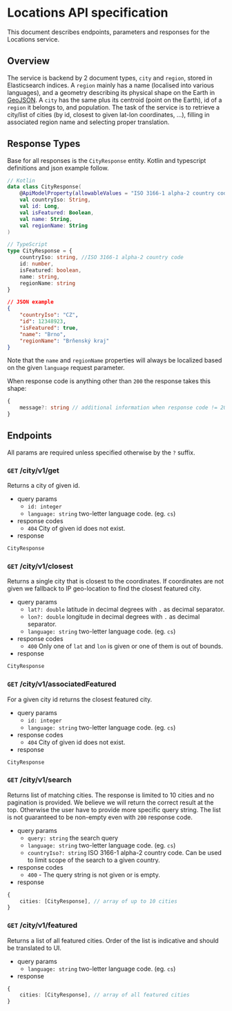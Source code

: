 # Locations API specification
This document describes endpoints, parameters and responses for the Locations service.

## Overview

The service is backend by 2 document types, `city` and `region`, stored in Elasticsearch indices.
A `region` mainly has a name (localised into various languages),
and a geometry describing its physical shape on the Earth in [GeoJSON](https://geojson.org/).
A `city` has the same plus its centroid (point on the Earth), id of a `region` it belongs to, and population.
The task of the service is to retrieve a city/list of cities (by id, closest to given lat-lon coordinates, ...),
filling in associated region name and selecting proper translation.

## Response Types
Base for all responses is the `CityResponse` entity. Kotlin and typescript definitions and json example follow.
```kotlin
// Kotlin
data class CityResponse(
    @ApiModelProperty(allowableValues = "ISO 3166-1 alpha-2 country code")
    val countryIso: String,
    val id: Long,
    val isFeatured: Boolean,
    val name: String,
    val regionName: String
)
```
```typescript
// TypeScript
type CityResponse = {
    countryIso: string, //ISO 3166-1 alpha-2 country code
    id: number,
    isFeatured: boolean,
    name: string,
    regionName: string
}
```
```json
// JSON example
{
    "countryIso": "CZ",
    "id": 12348923,
    "isFeatured": true,
    "name": "Brno",
    "regionName": "Brňenský kraj"
}
```
Note that the `name` and `regionName` properties will always be localized based on the given `language` request parameter.

When response code is anything other than `200` the response takes this shape:
```typescript
{
    message?: string // additional information when response code != 200
}
```

## Endpoints
All params are required unless specified otherwise by the `?` suffix.

### `GET` /city/v1/get
Returns a city of given id.
- query params
    - `id: integer`
    - `language: string` two-letter language code. (eg. `cs`)
- response codes
    - `404` City of given id does not exist.
- response
```typescript
CityResponse
```

### `GET` /city/v1/closest
Returns a single city that is closest to the coordinates. If coordinates are not given we fallback to IP geo-location to find the closest featured city.
- query params
    - `lat?: double` latitude in decimal degrees with `.` as decimal separator.
    - `lon?: double` longitude in decimal degrees with `.` as decimal separator.
    - `language: string` two-letter language code. (eg. `cs`)
- response codes
    - `400` Only one of `lat` and `lon` is given or one of them is out of bounds.
- response
```typescript
CityResponse
```

### `GET` /city/v1/associatedFeatured
For a given city id returns the closest featured city.
- query params
    - `id: integer`
    - `language: string` two-letter language code. (eg. `cs`)
- response codes
    - `404` City of given id does not exist.
- response
```typescript
CityResponse
```

### `GET` /city/v1/search
Returns list of matching cities. The response is limited to 10 cities and no pagination is provided. We believe we will return the correct result at the top. Otherwise the user have to provide more specific query string. The list is not guaranteed to be non-empty even with `200` response code.
- query params
    - `query: string` the search query
    - `language: string` two-letter language code. (eg. `cs`)
    - `countryIso?: string` ISO 3166-1 alpha-2 country code. Can be used to limit scope of the search to a given country.
- response codes
    - `400` - The query string is not given or is empty.
- response
```typescript
{   
    cities: [CityResponse], // array of up to 10 cities
}
```

### `GET` /city/v1/featured
Returns a list of all featured cities. Order of the list is indicative and should be translated to UI.
- query params
    - `language: string` two-letter language code. (eg. `cs`)
- response
```typescript
{   
    cities: [CityResponse], // array of all featured cities
}
```
